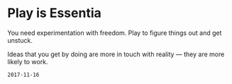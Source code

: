 # Play is Essentia

You need experimentation with freedom. Play to figure things out and get unstuck.

Ideas that you get by doing are more in touch with reality — they are more likely to work.

`2017-11-16`